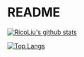 # README

[![RicoLiu's github stats](https://github-readme-stats.vercel.app/api?username=RicoLiu&show_icons=true&theme=radical)](https://github.com/RicoLiu/README)

[![Top Langs](https://github-readme-stats.vercel.app/api/top-langs/?username=RicoLiu)](https://github.com/RicoLiu)
